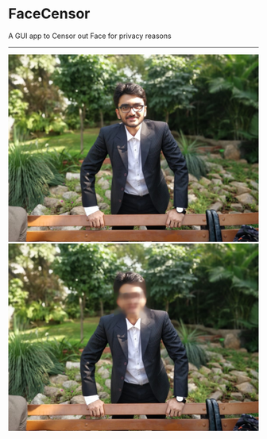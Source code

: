 # FaceCensor
A GUI app to Censor out Face for privacy reasons

-----------------------------------------------------------------
![](2.jpeg)
![](output/blurred.jpg)
